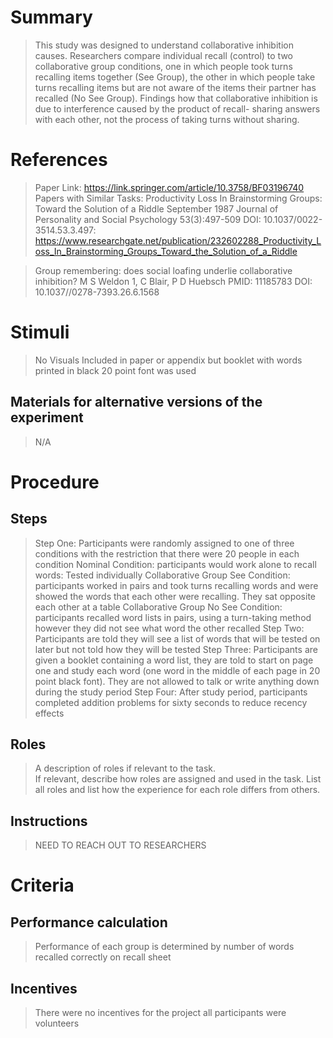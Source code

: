 # Summary
> This study was designed to understand collaborative inhibition causes. Researchers compare individual recall (control) to two collaborative group conditions, 
one in which people took turns recalling items together (See Group), the other in which people take turns recalling items but are not aware of the items their partner 
has recalled (No See Group). Findings how that collaborative inhibition is due to interference caused by the product of recall- sharing answers with each other,
not the process of taking turns without sharing. 


# References
>  Paper Link: https://link.springer.com/article/10.3758/BF03196740
> Papers with Similar Tasks: 
> Productivity Loss In Brainstorming Groups: Toward the Solution of a Riddle
September 1987 Journal of Personality and Social Psychology 53(3):497-509
DOI: 10.1037/0022-3514.53.3.497: https://www.researchgate.net/publication/232602288_Productivity_Loss_In_Brainstorming_Groups_Toward_the_Solution_of_a_Riddle

> Group remembering: does social loafing underlie collaborative inhibition? M S Weldon 1, C Blair, P D Huebsch
PMID: 11185783 DOI: 10.1037//0278-7393.26.6.1568


# Stimuli
> No Visuals Included in paper or appendix but booklet with words printed in black 20 point font was used 

## Materials for alternative versions of the experiment 
> N/A

# Procedure
## Steps
> Step One: Participants were randomly assigned to one of three conditions with the restriction that there were 20 people in each condition 
        Nominal Condition: participants would work alone to recall words: Tested individually 
        Collaborative Group See Condition: participants worked in pairs and took turns recalling words and were showed the words that 
        each other were recalling. They sat opposite each other at a table
        Collaborative Group No See Condition: participants recalled word lists in pairs, using a turn-taking method however they did not 
        see what word the other recalled
> Step Two: Participants are told they will see a list of words that will be tested on later but not told how they will be tested
> Step Three: Participants are given a booklet containing a word list, they are told to start on page one and study each word (one word in the middle of each page 
in 20 point black font). They are not allowed to talk or write anything down during the study period 
> Step Four: After study period, participants completed addition problems for sixty seconds to reduce recency effects
        
## Roles 
> A description of roles if relevant to the task.  
> If relevant, describe how roles are assigned and used in the task. List all roles and list how the experience for each role differs from others.

## Instructions
> NEED TO REACH OUT TO RESEARCHERS 

# Criteria
## Performance calculation
> Performance of each group is determined by number of words recalled correctly on recall sheet 

## Incentives
> There were no incentives for the project all participants were volunteers 
